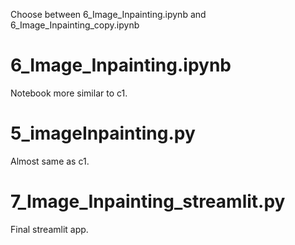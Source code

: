 Choose between 6_Image_Inpainting.ipynb and 6_Image_Inpainting_copy.ipynb

# 6_Image_Inpainting.ipynb

Notebook more similar to c1.

# 5_imageInpainting.py

Almost same as c1.

# 7_Image_Inpainting_streamlit.py

Final streamlit app.



